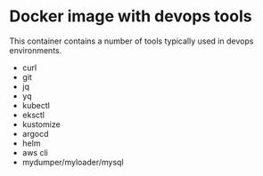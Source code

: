 # Docker image with devops tools

This container contains a number of tools typically used in devops environments.

- curl
- git
- jq
- yq
- kubectl
- eksctl
- kustomize
- argocd
- helm
- aws cli
- mydumper/myloader/mysql
